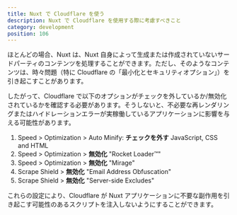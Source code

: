 ```yaml
---
title: Nuxt で Cloudflare を使う
description: Nuxt で Cloudflare を使用する際に考慮すべきこと
category: development
position: 106
---
```


ほとんどの場合、Nuxt は、Nuxt 自身によって生成または作成されていないサードパーティのコンテンツを処理することができます。ただし、そのようなコンテンツは、時々問題（特に Cloudflare の「最小化とセキュリティオプション」）を引き起こすことがあります。

したがって、Cloudflare で以下のオプションがチェックを外しているか/無効化されているかを確認する必要があります。そうしないと、不必要な再レンダリングまたはハイドレーションエラーが実稼働しているアプリケーションに影響を与える可能性があります。

1. Speed > Optimization > Auto Minify: **チェックを外す** JavaScript, CSS and HTML
2. Speed > Optimization > **無効化** "Rocket Loader™"
3. Speed > Optimization > **無効化** "Mirage"
4. Scrape Shield > **無効化** "Email Address Obfuscation"
5. Scrape Shield > **無効化** "Server-side Excludes"

これらの設定により、Cloudflare が Nuxt アプリケーションに不要な副作用を引き起こす可能性のあるスクリプトを注入しないようにすることができます。

